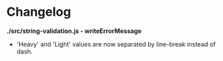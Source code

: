 # Changelog

**./src/string-validation.js - writeErrorMessage**
* 'Heavy' and 'Light' values are now separated by line-break instead of dash.